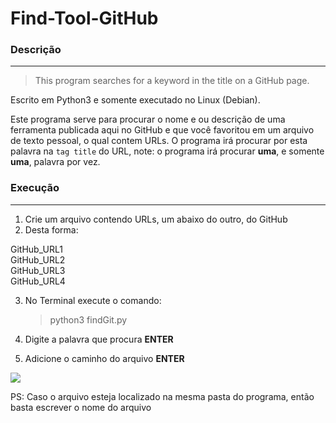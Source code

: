 # Find-Tool-GitHub


### **Descrição**
---

> This program searches for a keyword in the title on a GitHub page.

Escrito em Python3 e somente executado no Linux (Debian).

Este programa serve para procurar o nome e ou descrição de uma ferramenta publicada aqui no GitHub e que você favoritou em um arquivo de texto pessoal, o qual contem URLs. O programa irá procurar por esta palavra na `tag title` do URL, note: o programa irá procurar **uma**, e somente **uma**, palavra por vez.

### **Execução**
---

1. Crie um arquivo contendo URLs, um abaixo do outro, do GitHub
2. Desta forma:

GitHub_URL1\
GitHub_URL2\
GitHub_URL3\
GitHub_URL4

3. No Terminal execute o comando:

    > python3 findGit.py

4. Digite a palavra que procura **ENTER**
5. Adicione o caminho do arquivo **ENTER**

![](https://live.staticflickr.com/65535/49353145058_97e62450f9_b.jpg)

PS: Caso o arquivo esteja localizado na mesma pasta do programa, então basta escrever o nome do arquivo
